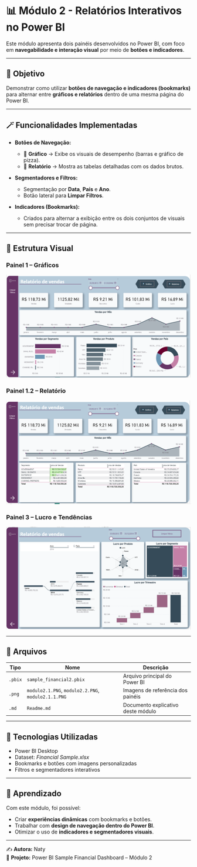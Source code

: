 # 📊 Módulo 2 - Relatórios Interativos no Power BI

Este módulo apresenta dois painéis desenvolvidos no Power BI, com foco em **navegabilidade e interação visual** por meio de **botões e indicadores**.

---

## 🧭 Objetivo
Demonstrar como utilizar **botões de navegação e indicadores (bookmarks)** para alternar entre **gráficos e relatórios** dentro de uma mesma página do Power BI.

---

## 🪄 Funcionalidades Implementadas

- **Botões de Navegação:**
  - 🔘 **Gráfico** → Exibe os visuais de desempenho (barras e gráfico de pizza).
  - 🔘 **Relatório** → Mostra as tabelas detalhadas com os dados brutos.

- **Segmentadores e Filtros:**
  - Segmentação por **Data**, **País** e **Ano**.
  - Botão lateral para **Limpar Filtros**.

- **Indicadores (Bookmarks):**
  - Criados para alternar a exibição entre os dois conjuntos de visuais sem precisar trocar de página.

---

## 🧩 Estrutura Visual

### Painel 1 – Gráficos
![Painel Gráfico](./png2/modulo2.1.PNG)

### Painel 1.2 – Relatório
![Painel Relatório](./png2/modulo2.1.1.PNG)

### Painel 3 – Lucro e Tendências
![Painel Relatório](./png2/modulo2.2.PNG)

---

## 📁 Arquivos
| Tipo | Nome | Descrição |
|------|------|------------|
| `.pbix` | `sample_financial2.pbix` | Arquivo principal do Power BI |
| `.png` | `modulo2.1.PNG`, `modulo2.2.PNG`, `modulo2.1.1.PNG` | Imagens de referência dos painéis |
| `.md` | `Readme.md` | Documento explicativo deste módulo |

---

## 🚀 Tecnologias Utilizadas
- Power BI Desktop
- Dataset: *Financial Sample.xlsx*
- Bookmarks e botões com imagens personalizadas
- Filtros e segmentadores interativos

---

## 🧠 Aprendizado
Com este módulo, foi possível:
- Criar **experiências dinâmicas** com bookmarks e botões.
- Trabalhar com **design de navegação dentro do Power BI**.
- Otimizar o uso de **indicadores e segmentadores visuais**.

---

✍️ **Autora:** Naty  
📅 **Projeto:** Power BI Sample Financial Dashboard – Módulo 2